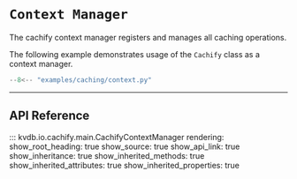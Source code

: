 # `Context Manager`

The cachify context manager registers and manages all caching operations.

The following example demonstrates usage of the `Cachify` class as a context manager.

```python title="context.py"
--8<-- "examples/caching/context.py"
```

---

## API Reference

::: kvdb.io.cachify.main.CachifyContextManager
    rendering:
        show_root_heading: true
        show_source: true
        show_api_link: true
        show_inheritance: true
        show_inherited_methods: true
        show_inherited_attributes: true
        show_inherited_properties: true

